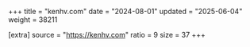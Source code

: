 +++
title = "kenhv.com"
date = "2024-08-01"
updated = "2025-06-04"
weight = 38211

[extra]
source = "https://kenhv.com"
ratio = 9
size = 37
+++
